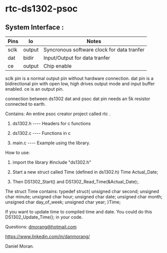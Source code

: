 # rtc-ds1302-psoc

System Interface :
----------------

| Pins   | Io | Notes |
| -------- | ---- | --------------------- |
| sclk | output | Syncronous software clock for data tranfer |
| dat | bidir | Input/Output for data tranfer | 
| ce | output | Chip enable |

sclk pin is a normal output pin without hardware connection.
dat pin is a bidirectional pin with open low, high drives output mode and input buffer enabled.
ce is an output pin.

connection between ds1302 dat and psoc dat pin needs an 5k resistor connected to earth.


Contains:
An entire psoc creator project called rtc .
1. ds1302.h   ---- Headers for c functions
2. ds1302.c ---- Functions in c

3. main.c ---- Example using the library.

How to use:
1. import the library #include "ds1302.h"
2. Start a new struct called Time (defined in ds1302.h)
Time Actual_Date;
    
4. Then DS1302_Start() and DS1302_Read_Time(&Actual_Date);.

The struct Time contains:
typedef struct{
    unsigned char second;
    unsigned char  minute;
    unsigned char  hour;
    unsigned char  date;
    unsigned char  month;
    unsigned char  day_of_week;
    unsigned char  year;
}Time;

If you want to update time to compiled time and date. You could do this
DS1302_Update_Time(); in your code.

Questions:
dmorang@hotmail.com

https://www.linkedin.com/in/danmorang/

Daniel Moran.
